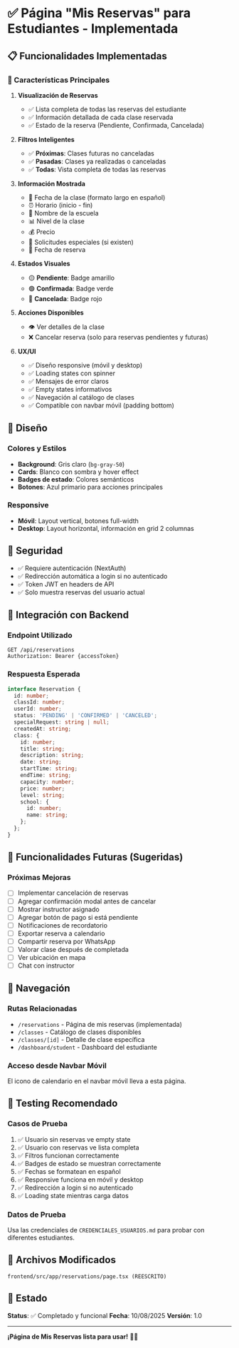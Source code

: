 # ✅ Página "Mis Reservas" para Estudiantes - Implementada

## 📋 Funcionalidades Implementadas

### 🎯 Características Principales

1. **Visualización de Reservas**
   - ✅ Lista completa de todas las reservas del estudiante
   - ✅ Información detallada de cada clase reservada
   - ✅ Estado de la reserva (Pendiente, Confirmada, Cancelada)

2. **Filtros Inteligentes**
   - ✅ **Próximas**: Clases futuras no canceladas
   - ✅ **Pasadas**: Clases ya realizadas o canceladas
   - ✅ **Todas**: Vista completa de todas las reservas

3. **Información Mostrada**
   - 📅 Fecha de la clase (formato largo en español)
   - ⏰ Horario (inicio - fin)
   - 🏫 Nombre de la escuela
   - 📊 Nivel de la clase
   - 💰 Precio
   - 📝 Solicitudes especiales (si existen)
   - 📆 Fecha de reserva

4. **Estados Visuales**
   - 🟡 **Pendiente**: Badge amarillo
   - 🟢 **Confirmada**: Badge verde
   - 🔴 **Cancelada**: Badge rojo

5. **Acciones Disponibles**
   - 👁️ Ver detalles de la clase
   - ❌ Cancelar reserva (solo para reservas pendientes y futuras)

6. **UX/UI**
   - ✅ Diseño responsive (móvil y desktop)
   - ✅ Loading states con spinner
   - ✅ Mensajes de error claros
   - ✅ Empty states informativos
   - ✅ Navegación al catálogo de clases
   - ✅ Compatible con navbar móvil (padding bottom)

## 🎨 Diseño

### Colores y Estilos
- **Background**: Gris claro (`bg-gray-50`)
- **Cards**: Blanco con sombra y hover effect
- **Badges de estado**: Colores semánticos
- **Botones**: Azul primario para acciones principales

### Responsive
- **Móvil**: Layout vertical, botones full-width
- **Desktop**: Layout horizontal, información en grid 2 columnas

## 🔐 Seguridad

- ✅ Requiere autenticación (NextAuth)
- ✅ Redirección automática a login si no autenticado
- ✅ Token JWT en headers de API
- ✅ Solo muestra reservas del usuario actual

## 📡 Integración con Backend

### Endpoint Utilizado
```
GET /api/reservations
Authorization: Bearer {accessToken}
```

### Respuesta Esperada
```typescript
interface Reservation {
  id: number;
  classId: number;
  userId: number;
  status: 'PENDING' | 'CONFIRMED' | 'CANCELED';
  specialRequest: string | null;
  createdAt: string;
  class: {
    id: number;
    title: string;
    description: string;
    date: string;
    startTime: string;
    endTime: string;
    capacity: number;
    price: number;
    level: string;
    school: {
      id: number;
      name: string;
    };
  };
}
```

## 🚀 Funcionalidades Futuras (Sugeridas)

### Próximas Mejoras
- [ ] Implementar cancelación de reservas
- [ ] Agregar confirmación modal antes de cancelar
- [ ] Mostrar instructor asignado
- [ ] Agregar botón de pago si está pendiente
- [ ] Notificaciones de recordatorio
- [ ] Exportar reserva a calendario
- [ ] Compartir reserva por WhatsApp
- [ ] Valorar clase después de completada
- [ ] Ver ubicación en mapa
- [ ] Chat con instructor

## 📱 Navegación

### Rutas Relacionadas
- `/reservations` - Página de mis reservas (implementada)
- `/classes` - Catálogo de clases disponibles
- `/classes/[id]` - Detalle de clase específica
- `/dashboard/student` - Dashboard del estudiante

### Acceso desde Navbar Móvil
El icono de calendario en el navbar móvil lleva a esta página.

## 🧪 Testing Recomendado

### Casos de Prueba
1. ✅ Usuario sin reservas ve empty state
2. ✅ Usuario con reservas ve lista completa
3. ✅ Filtros funcionan correctamente
4. ✅ Badges de estado se muestran correctamente
5. ✅ Fechas se formatean en español
6. ✅ Responsive funciona en móvil y desktop
7. ✅ Redirección a login si no autenticado
8. ✅ Loading state mientras carga datos

### Datos de Prueba
Usa las credenciales de `CREDENCIALES_USUARIOS.md` para probar con diferentes estudiantes.

## 📂 Archivos Modificados

```
frontend/src/app/reservations/page.tsx (REESCRITO)
```

## 🎯 Estado

**Status**: ✅ Completado y funcional
**Fecha**: 10/08/2025
**Versión**: 1.0

---

**¡Página de Mis Reservas lista para usar!** 🏄‍♂️
